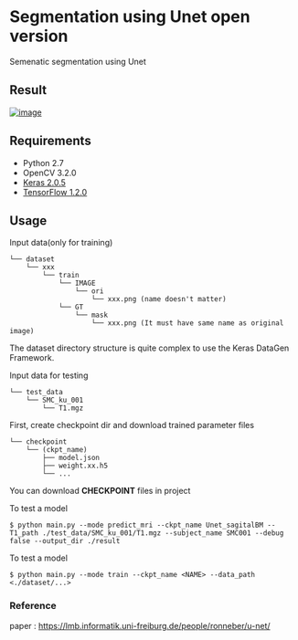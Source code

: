 # Segmentation using Unet open version

Semenatic segmentation using Unet  

## Result

[![image](https://youtu.be/GYoyzB7aoK4/0.jpg)](https://youtu.be/GYoyzB7aoK4?t=24)
  
## Requirements

- Python 2.7
- OpenCV 3.2.0
- [Keras 2.0.5](https://github.com/fchollet/keras)
- [TensorFlow 1.2.0](https://github.com/tensorflow/tensorflow)

## Usage  

Input data(only for training)

    └── dataset
        └── xxx
            └── train
                └── IMAGE
                    └── ori
                        └── xxx.png (name doesn't matter)
                └── GT
                    └── mask
                        └── xxx.png (It must have same name as original image)

The dataset directory structure is quite complex to use the Keras DataGen Framework.

Input data for testing

    └── test_data
        └── SMC_ku_001
            └── T1.mgz
        
First, create checkpoint dir and download trained parameter files  

    └── checkpoint
        └── (ckpt_name)
            ├── model.json 
            ├── weight.xx.h5
            └── ...

You can download **CHECKPOINT** files in project
  
To test a model

    $ python main.py --mode predict_mri --ckpt_name Unet_sagitalBM --T1_path ./test_data/SMC_ku_001/T1.mgz --subject_name SMC001 --debug false --output_dir ./result

To test a model

    $ python main.py --mode train --ckpt_name <NAME> --data_path <./dataset/...>


### Reference
paper : https://lmb.informatik.uni-freiburg.de/people/ronneber/u-net/  

